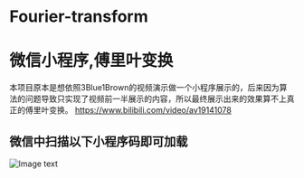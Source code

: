 # Fourier-transform
微信小程序,傅里叶变换
=====
本项目原本是想依照3Blue1Brown的视频演示做一个小程序展示的，后来因为算法的问题导致只实现了视频前一半展示的内容，所以最终展示出来的效果算不上真正的傅里叶变换。
https://www.bilibili.com/video/av19141078

微信中扫描以下小程序码即可加载
------------
![Image text](https://raw.githubusercontent.com/devilvalley/Fourier-transform/master/gh_7174ab4acd3d_258.jpg)
